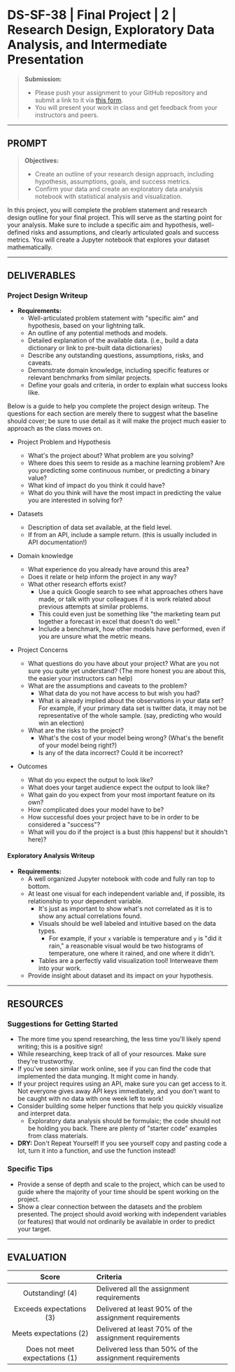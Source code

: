 # DS-SF-38 | Final Project | 2 | Research Design, Exploratory Data Analysis, and Intermediate Presentation

> **Submission:**
>
> - Please push your assignment to your GitHub repository and submit a link to it via [this form](https://docs.google.com/forms/d/e/1FAIpQLSdja9MvPqsSsFeumROuAWYncBYI9kUntLIxF4A0pCJcM7Xn-A/viewform).
> - You will present your work in class and get feedback from your instructors and peers.

---

## PROMPT

> **Objectives:**
>
> - Create an outline of your research design approach, including hypothesis, assumptions, goals, and success metrics.
> - Confirm your data and create an exploratory data analysis notebook with statistical analysis and visualization.

In this project, you will complete the problem statement and research design outline for your final project.  This will serve as the starting point for your analysis.  Make sure to include a specific aim and hypothesis, well-defined risks and assumptions, and clearly articulated goals and success metrics.  You will create a Jupyter notebook that explores your dataset mathematically.

---

## DELIVERABLES

### Project Design Writeup

- **Requirements:**
  - Well-articulated problem statement with "specific aim" and hypothesis, based on your lightning talk.
  - An outline of any potential methods and models.
  - Detailed explanation of the available data.  (i.e., build a data dictionary or link to pre-built data dictionaries)
  - Describe any outstanding questions, assumptions, risks, and caveats.
  - Demonstrate domain knowledge, including specific features or relevant benchmarks from similar projects.
  - Define your goals and criteria, in order to explain what success looks like.

Below is a guide to help you complete the project design writeup. The questions for each section are merely there to suggest what the baseline should cover; be sure to use detail as it will make the project much easier to approach as the class moves on.

- Project Problem and Hypothesis
  - What's the project about? What problem are you solving?
  - Where does this seem to reside as a machine learning problem? Are you predicting some continuous number, or predicting a binary value?
  - What kind of impact do you think it could have?
  - What do you think will have the most impact in predicting the value you are interested in solving for?

- Datasets
  - Description of data set available, at the field level.
  - If from an API, include a sample return.  (this is usually included in API documentation!)

- Domain knowledge
  - What experience do you already have around this area?
  - Does it relate or help inform the project in any way?
  - What other research efforts exist?
      - Use a quick Google search to see what approaches others have made, or talk with your colleagues if it is work related about previous attempts at similar problems.
      - This could even just be something like "the marketing team put together a forecast in excel that doesn't do well."
      - Include a benchmark, how other models have performed, even if you are unsure what the metric means.

- Project Concerns
  - What questions do you have about your project?  What are you not sure you quite yet understand?  (The more honest you are about this, the easier your instructors can help)
  - What are the assumptions and caveats to the problem?
      - What data do you not have access to but wish you had?
      - What is already implied about the observations in your data set?  For example, if your primary data set is twitter data, it may not be representative of the whole sample.  (say, predicting who would win an election)
  - What are the risks to the project?
      - What's the cost of your model being wrong?  (What's the benefit of your model being right?)
      - Is any of the data incorrect? Could it be incorrect?

- Outcomes
  - What do you expect the output to look like?
  - What does your target audience expect the output to look like?
  - What gain do you expect from your most important feature on its own?
  - How complicated does your model have to be?
  - How successful does your project have to be in order to be considered a "success"?
  - What will you do if the project is a bust (this happens! but it shouldn't here)?

#### Exploratory Analysis Writeup

- **Requirements:**
  - A well organized Jupyter notebook with code and fully ran top to bottom.
  - At least one visual for each independent variable and, if possible, its relationship to your dependent variable.
    - It's just as important to show what's not correlated as it is to show any actual correlations found.
    - Visuals should be well labeled and intuitive based on the data types.
      - For example, if your `x` variable is temperature and `y` is "did it rain," a reasonable visual would be two histograms of temperature, one where it rained, and one where it didn't.
    - Tables are a perfectly valid visualization tool!  Interweave them into your work.
  - Provide insight about dataset and its impact on your hypothesis.

---

## RESOURCES

### Suggestions for Getting Started

- The more time you spend researching, the less time you'll likely spend writing; this is a positive sign!
- While researching, keep track of all of your resources.  Make sure they're trustworthy.
- If you've seen similar work online, see if you can find the code that implemented the data munging.  It might come in handy.
- If your project requires using an API, make sure you can get access to it.  Not everyone gives away API keys immediately, and you don't want to be caught with no data with one week left to work!
- Consider building some helper functions that help you quickly visualize and interpret data.
   - Exploratory data analysis should be formulaic; the code should not be holding you back.  There are plenty of "starter code" examples from class materials.
- **DRY:** Don't Repeat Yourself!  If you see yourself copy and pasting code a lot, turn it into a function, and use the function instead!

### Specific Tips

- Provide a sense of depth and scale to the project, which can be used to guide where the majority of your time should be spent working on the project.
- Show a clear connection between the datasets and the problem presented.  The project should avoid working with independent variables (or features) that would not ordinarily be available in order to predict your target.

---

## EVALUATION

| Score | Criteria |
|:---:|:---|
| Outstanding! (4) | Delivered all the assignment requirements |
| Exceeds expectations (3) | Delivered at least 90% of the assignment requirements |
| Meets expectations (2) | Delivered at least 70% of the assignment requirements |
| Does not meet expectations (1) | Delivered less than 50% of the assignment requirements |
